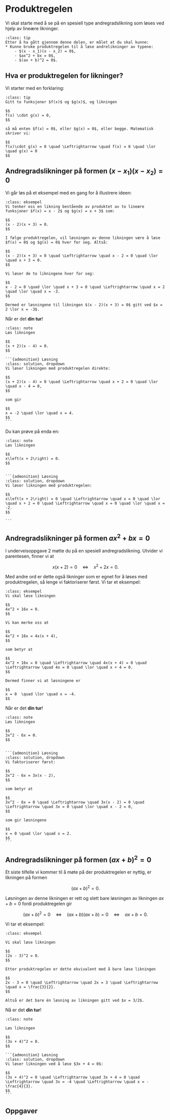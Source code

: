 # Produktregelen

Vi skal starte med å se på en spesiell type andregradslikning som løses ved hjelp av lineære likninger. 

```{admonition} Læringsmål: produktregelen
:class: tip
Etter å ha gått gjennom denne delen, er målet at du skal kunne:
* Kunne bruke produktregelen til å løse andrelikninger av typene:
    - $(x - x_1)(x - x_2) = 0$,
    - $ax^2 + bx = 0$,
    - $(ax + b)^2 = 0$.
```


## Hva er produktregelen for likninger?

Vi starter med en forklaring:

```{admonition} Produktregelen for likninger
:class: tip
Gitt to funksjoner $f(x)$ og $g(x)$, og likningen

$$
f(x) \cdot g(x) = 0,
$$

så må enten $f(x) = 0$, eller $g(x) = 0$, eller begge. Matematisk skriver vi:

$$
f(x)\cdot g(x) = 0 \quad \Leftrightarrow \quad f(x) = 0 \quad \lor \quad g(x) = 0
$$

```

## Andregradslikninger på formen $(x - x_1)(x - x_2) = 0$

Vi går løs på et eksempel med en gang for å illustrere ideen:

```{admonition} Eksempel 1: produktregelen 
:class: eksempel
Vi tenker oss en likning bestående av produktet av to lineære funksjoner $f(x) = x - 2$ og $g(x) = x + 3$ som:

$$
(x - 2)(x + 3) = 0.
$$

I følge produktregelen, vil løsningen av denne likningen være å løse $f(x) = 0$ og $g(x) = 0$ hver for seg. Altså:

$$
(x - 2)(x + 3) = 0 \quad \Leftrightarrow \quad x - 2 = 0 \quad \lor \quad x + 3 = 0.
$$

Vi løser de to likningene hver for seg:

$$
x - 2 = 0 \quad \lor \quad x + 3 = 0 \quad \Leftrightarrow \quad x = 2 \quad \lor \quad x = -3.
$$

Dermed er løsningene til likningen $(x - 2)(x + 3) = 0$ gitt ved $x = 2 \lor x = -3$.
```

Når er det **din tur**!

````{admonition} Underveisoppgave 1
:class: note
Løs likningen

$$
(x + 2)(x - 4) = 0.
$$

```{admonition} Løsning
:class: solution, dropdown
Vi løser likningen med produktregelen direkte:

$$
(x + 2)(x - 4) = 0 \quad \Leftrightarrow \quad x + 2 = 0 \quad \lor \quad x - 4 = 0,
$$

som gir

$$
x = -2 \quad \lor \quad x = 4.
$$
```
````

Du kan prøve på enda en:

````{admonition} Underveisoppgave 2
:class: note
Løs likningen

$$
x\left(x + 2\right) = 0.
$$


```{admonition} Løsning
:class: solution, dropdown
Vi løser likningen med produktregelen:

$$
x\left(x + 2\right) = 0 \quad \Leftrightarrow \quad x = 0 \quad \lor \quad x + 2 = 0 \quad \Leftrightarrow \quad x = 0 \quad \lor \quad x = -2.
$$

```
````

## Andregradslikninger på formen $ax^2 + bx = 0$

I underveisoppgave 2 møtte du på en spesiell andregradslikning. Utvider vi parentesen, finner vi at 

$$
x(x + 2) = 0 \quad \Leftrightarrow \quad x^2 + 2x = 0.
$$

Med andre ord er dette også likninger som er egnet for å løses med produktregelen, så lenge vi faktoriserer først. Vi tar et eksempel:

```{admonition} Eksempel 2: Andregradslikning på formen $ax^2 + bx = 0$
:class: eksempel
Vi skal løse likningen

$$
4x^2 + 16x = 0.
$$

Vi kan merke oss at

$$
4x^2 + 16x = 4x(x + 4), 
$$

som betyr at

$$
4x^2 + 16x = 0 \quad \Leftrightarrow \quad 4x(x + 4) = 0 \quad \Leftrightarrow \quad 4x = 0 \quad \lor \quad x + 4 = 0.
$$

Dermed finner vi at løsningene er

$$
x = 0  \quad \lor \quad x = -4.
$$

```

Når er det **din tur**!

````{admonition} Underveisoppgave 3
:class: note
Løs likningen 

$$
3x^2 - 6x = 0.
$$


```{admonition} Løsning
:class: solution, dropdown
Vi faktoriserer først:

$$
3x^2 - 6x = 3x(x - 2),
$$

som betyr at 

$$
3x^2 - 6x = 0 \quad \Leftrightarrow \quad 3x(x - 2) = 0 \quad \Leftrightarrow \quad 3x = 0 \quad \lor \quad x - 2 = 0,
$$

som gir løsningene 

$$
x = 0 \quad \lor \quad x = 2.
$$
```

````


## Andregradslikninger på formen $(ax+b)^2 = 0$ 
Et siste tilfelle vi kommer til å møte på der produktregelen er nyttig, er likningen på formen

$$
(ax + b)^2 = 0.
$$

Løsningen av denne likningen er rett og slett bare løsningen av likningen $ax + b = 0$ fordi produktregelen gir

$$
(ax + b)^2 = 0 \quad \Leftrightarrow \quad (ax + b)(ax + b) = 0 \quad \Leftrightarrow \quad ax + b = 0.
$$

Vi tar et eksempel:

```{admonition} Eksempel 3: Andregradslikning på formen $(ax + b)^2 = 0$
:class: eksempel

Vi skal løse likningen

$$
(2x - 3)^2 = 0.
$$

Etter produktregelen er dette ekvivalent med å bare løse likningen

$$
2x - 3 = 0 \quad \Leftrightarrow \quad 2x = 3 \quad \Leftrightarrow \quad x = \frac{3}{2}.
$$

Altså er det bare én løsning av likningen gitt ved $x = 3/2$. 

```

Nå er det **din tur**!

````{admonition} Underveisoppgave 4
:class: note

Løs likningen

$$
(3x + 4)^2 = 0.
$$

```{admonition} Løsning
:class: solution, dropdown
Vi løser likningen ved å løse $3x + 4 = 0$:

$$
(3x + 4)^2 = 0 \quad \Leftrightarrow \quad 3x + 4 = 0 \quad \Leftrightarrow \quad 3x = -4 \quad \Leftrightarrow \quad x = -\frac{4}{3}.
$$
```
````


## Oppgaver

